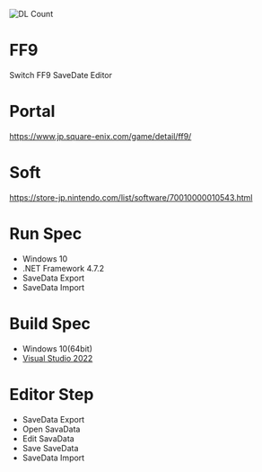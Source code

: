 ![DL Count](https://img.shields.io/github/downloads/turtle-insect/FF9/total.svg)

# FF9
Switch FF9 SaveDate Editor

# Portal
https://www.jp.square-enix.com/game/detail/ff9/

# Soft
https://store-jp.nintendo.com/list/software/70010000010543.html

# Run Spec
* Windows 10
* .NET Framework 4.7.2
* SaveData Export
* SaveData Import

# Build Spec
* Windows 10(64bit)
* [Visual Studio 2022](https://visualstudio.microsoft.com/ja/vs/)

# Editor Step
* SaveData Export
* Open SavaData
* Edit SavaData
* Save SaveData
* SaveData Import
